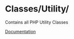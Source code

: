 # Classes/Utility/

Contains all PHP Utility Classes

[Documentation](https://docs.typo3.org/m/typo3/reference-coreapi/11.5/en-us/CodingGuidelines/CglPhp/PhpArchitecture/ModelingCrossCuttingConcerns/StaticMethods.html)